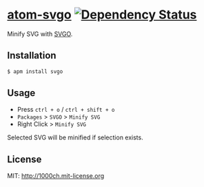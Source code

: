 # [atom-svgo](https://atom.io/packages/svgo) [![Dependency Status](https://david-dm.org/1000ch/atom-svgo.svg)](https://david-dm.org/1000ch/atom-svgo)

Minify SVG with [SVGO](http://github.com/svg/svgo).

## Installation

```sh
$ apm install svgo
```

## Usage

- Press `ctrl + o` / `ctrl + shift + o`
- `Packages` > `SVGO` > `Minify SVG`
- Right Click > `Minify SVG`

Selected SVG will be minified if selection exists.

## License

MIT: http://1000ch.mit-license.org